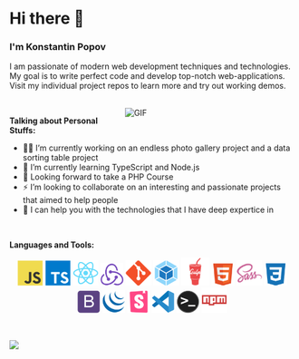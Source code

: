 # Hi there 👋

### I'm Konstantin Popov

I am passionate of modern web development techniques and technologies. My goal is to write perfect code and develop top-notch web-applications. Visit my individual project repos to learn more and try out working demos.

<br>

<img align="right" width="300" alt="GIF" src="https://user-images.githubusercontent.com/46906648/116898275-d798d780-ac3e-11eb-9195-0f0307b7782e.gif" />

**Talking about Personal Stuffs:**

- 👨‍💻 I’m currently working on an endless photo gallery project and a data sorting table project
- 🌱 I’m currently learning TypeScript and Node.js
- 🚀 Looking forward to take a PHP Course 
- ⚡ I’m looking to collaborate on an interesting and passionate projects that aimed to help people
- 💪 I can help you with the technologies that I have deep expertice in


<br>


**Languages and Tools:** 

<p align="center">
  <code><img src="https://github.com/devicons/devicon/blob/master/icons/javascript/javascript-original.svg" alt="javascript" width="45" height="45" /></code>
  <code><img src="https://github.com/devicons/devicon/blob/master/icons/typescript/typescript-original.svg" alt="typescript" width="45" height="45" /></code>
  <code><img src="https://github.com/devicons/devicon/blob/master/icons/react/react-original.svg" alt="react" width="45" height="45" /></code>
  <code><img src="https://github.com/devicons/devicon/blob/master/icons/redux/redux-original.svg" alt="redux" width="40" height="40" /></code>   
  <code><img src="https://github.com/devicons/devicon/blob/master/icons/git/git-original.svg" alt="git" width="45" height="45" /></code>
  <code><img src="https://github.com/devicons/devicon/blob/master/icons/webpack/webpack-original.svg" alt="webpack" width="45" height="45" /></code>
  <code><img src="https://github.com/devicons/devicon/blob/master/icons/gulp/gulp-plain.svg" alt="gulp" width="50" height="50"></code>
  <code><img src="https://github.com/devicons/devicon/blob/master/icons/html5/html5-original.svg" alt="html5" width="40" height="40" /></code>
  <code><img src="https://github.com/devicons/devicon/blob/master/icons/sass/sass-original.svg" alt="sass/sccs" width="45" height="45" /></code>
  <code><img src="https://github.com/devicons/devicon/blob/master/icons/css3/css3-plain.svg" alt="css3" width="40" height="40" /></code>
  <code><img src="https://github.com/devicons/devicon/blob/master/icons/bootstrap/bootstrap-plain.svg" alt="bootstrap" width="40" height="40" /></code>
  <code><img src="https://github.com/devicons/devicon/blob/master/icons/jquery/jquery-plain.svg" alt="jquery" width="40" height="40"></code>
  <code><img src="https://github.com/devicons/devicon/blob/master/icons/storybook/storybook-original.svg" alt="storybook" width="40" height="40"></code>
  <code><img src="https://github.com/devicons/devicon/blob/master/icons/vscode/vscode-original.svg" alt="vscode" width="40" height="40" /></code>
  <code><img src="https://raw.githubusercontent.com/github/explore/80688e429a7d4ef2fca1e82350fe8e3517d3494d/topics/terminal/terminal.png" alt="terminal" width="40" height="40"></code>
  <code><img src="https://github.com/devicons/devicon/blob/master/icons/npm/npm-original-wordmark.svg" alt="npm" width="45" height="45"></code>
</p>


<br>


![](https://komarev.com/ghpvc/?username=KonstHardy)

